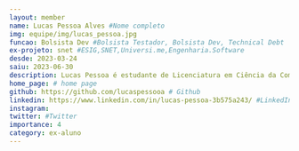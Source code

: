 ```yaml
---
layout: member
name: Lucas Pessoa Alves #Nome completo
img: equipe/img/lucas_pessoa.jpg
funcao: Bolsista Dev #Bolsista Testador, Bolsista Dev, Technical Debt
ex-projeto: snet #ESIG,SNET,Universi.me,Engenharia.Software
desde: 2023-03-24
saiu: 2023-06-30
description: Lucas Pessoa é estudante de Licenciatura em Ciência da Computação (LCC) na Universidade Federal da Paraíba(UFPB), atualmente faz parte do projeto AYTY em parceria com SNET participando do time de transações bancárias. Utilizando as tecnologias Golang e Swagger. # suas skills e gostos, fique tranquilo é apenas o começo da sua jornada
home_page: # home page
github: https://github.com/lucaspessooa # Github
linkedin: https://www.linkedin.com/in/lucas-pessoa-3b575a243/ #LinkedIn
instagram:
twitter: #Twitter
importance: 4
category: ex-aluno
---
```

